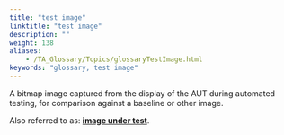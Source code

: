```yaml
--- 
title: "test image"
linktitle: "test image"
description: ""
weight: 138
aliases: 
    - /TA_Glossary/Topics/glossaryTestImage.html
keywords: "glossary, test image"
---
```


A bitmap image captured from the display of the AUT during automated testing, for comparison against a baseline or other image.

Also referred to as: **[image under test](/user-guide/support/glossary-of-terms/image-under-test)**.

